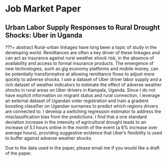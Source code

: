 # Job Market Paper

## Urban Labor Supply Responses to Rural Drought Shocks: Uber in Uganda

???+ abstract
    Rural-urban linkages have long been a topic of study in the developing world. Remittances
    are often a key driver of these linkages and can act as insurance against rural weather shock risk,
    in the absence of availability and access to formal insurance products. The emergence of new
    technologies, such as gig economy platforms and mobile money, can be potentially transformative
    at allowing remittance flows to adjust more quickly to adverse shocks. I use a dataset of Uber
    driver labor supply and a rich dataset of weather indicators to estimate the effect of adverse
    weather shocks in rural areas on Uber drivers in Kampala, Uganda. Since I do not have explicit
    information on migrant status and rural connection, I leverage an external dataset of Ugandan
    voter registration and train a gradient boosting classifier on Ugandan surnames to predict which
    regions drivers are connected to. I develop a switching regression estimator to address the
    misclassification bias from the predictions. I find that a one standard deviation increase in the
    intensity of agricultural drought leads to an increase of 5.1 hours online in the month of the
    event (a 6% increase over average hours), providing suggestive evidence that Uber’s flexibility is
    used to buffer against adverse weather shocks


Due to the data used in the paper, please email me if you would like a draft of the paper.